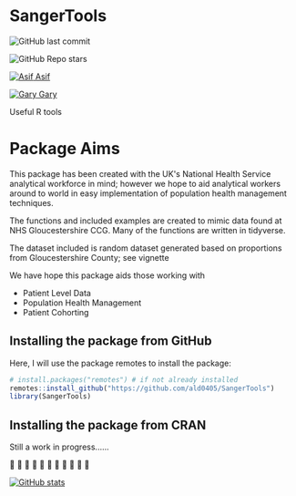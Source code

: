 # SangerTools


 <!-- badges: start -->
  ![GitHub last commit](https://img.shields.io/github/last-commit/ald0405/SangerTools)

![GitHub Repo stars](https://img.shields.io/github/stars/ald0405/SangerTools?label=SangerToolsR%20Stars)
  <!-- badges: end -->



[![Asif](https://i.stack.imgur.com/gVE0j.png) Asif](https://www.linkedin.com/in/asiflaldin/)

[![Gary](https://i.stack.imgur.com/gVE0j.png) Gary](https://www.linkedin.com/in/ghutson/)

Useful R tools


# Package Aims 

This package has been created with the UK's National Health Service analytical workforce in mind; however we hope to aid analytical workers around to world in 
easy implementation of population health management techniques. 

The functions and included examples are created to mimic data found at NHS Gloucestershire CCG. Many of the functions are written in tidyverse.

The dataset included is random dataset generated based on proportions from Gloucestershire County; see vignette 

We have hope this package aids those working with 
* Patient Level Data
* Population Health Management
* Patient Cohorting 

## Installing the package from GitHub

Here, I will use the package remotes to install the package:

``` r
# install.packages("remotes") # if not already installed
remotes::install_github("https://github.com/ald0405/SangerTools")
library(SangerTools)

```
## Installing the package from CRAN

Still a work in progress......

:hospital: :hospital: :hospital: :hospital: :hospital: :hospital: :hospital: :hospital: :syringe: :syringe: :syringe:

[![GitHub stats](https://github-readme-stats.vercel.app/api?username=ald0405)](https://github.com/anuraghazra/github-readme-stats)
